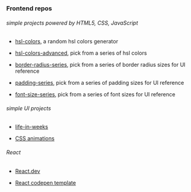 ### Frontend repos

###### simple projects powered by HTML5, CSS, JavaScript

- [hsl-colors](/hsl-colors), a random hsl colors generator

- [hsl-colors-advanced](/hsl-colors-advanced), pick from a series of hsl colors

- [border-radius-series](/border-radius-series), pick from a series of border radius sizes for UI reference

- [padding-series](/padding-series), pick from a series of padding sizes for UI reference

- [font-size-series](/font-size-series), pick from a series of font sizes for UI reference

###### simple UI projects

- [life-in-weeks](/life-in-weeks)

- [CSS animations](/css-animations)


###### React

- [React.dev](https://react.dev/learn)

- [React codepen template](https://codepen.io/pen?template=QWYVwWN)